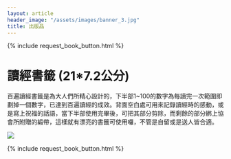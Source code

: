 ```yaml
---
layout: article
header_image: "/assets/images/banner_3.jpg"
title: 出版品
---
```


{% include request_book_button.html %}

# 讀經書籤 (21*7.2公分)

百遍讀經書籤是為大人們所精心設計的，下半部1~100的數字為每讀完一次範圍即劃掉一個數字，已達到百遍讀經的成效。背面空白處可用來記錄讀經時的感動，或是寫上祝福的話語，當下半部使用完畢後，可把其部分剪除，而剩餘的部分綁上協會所附贈的緞帶，這樣就有漂亮的書籤可使用囉，不管是自留或是送人皆合適。

![]({{site.baseurl}}/assets/images/books/讀經書籤.jpg)
 
{% include request_book_button.html %}
